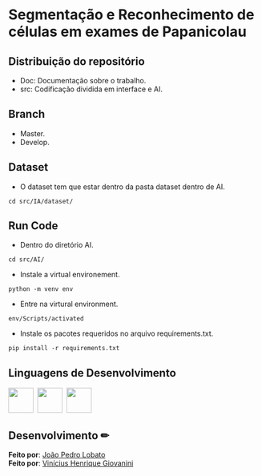 # Segmentação e Reconhecimento de células em exames de Papanicolau


## Distribuição do repositório

- Doc: Documentação sobre o trabalho.
- src: Codificação dividida em interface e AI.  

## Branch

- Master.  
- Develop.  

## Dataset

- O dataset tem que estar dentro da pasta dataset dentro de AI.  

```cd src/IA/dataset/```

## Run Code

- Dentro do diretório AI.

```cd src/AI/```

- Instale a virtual environement.

```python -m venv env```

- Entre na virtural environment.

```env/Scripts/activated```

- Instale os pacotes requeridos no arquivo requirements.txt.

```pip install -r requirements.txt```

## Linguagens de Desenvolvimento

<img src="https://cdn.jsdelivr.net/gh/devicons/devicon/icons/python/python-original.svg" width="50px"/>&nbsp;
<img src="https://cdn.jsdelivr.net/gh/devicons/devicon/icons/jupyter/jupyter-original-wordmark.svg" width="50px"/>&nbsp;
<img src="https://cdn.jsdelivr.net/gh/devicons/devicon/icons/tensorflow/tensorflow-original.svg" width="50px"/>


## Desenvolvimento ✏

**Feito por**: [João Pedro Lobato](https://github.com/PJBHL)  
**Feito por**: [Vinícius Henrique Giovanini](https://github.com/viniciushgiovanini)
